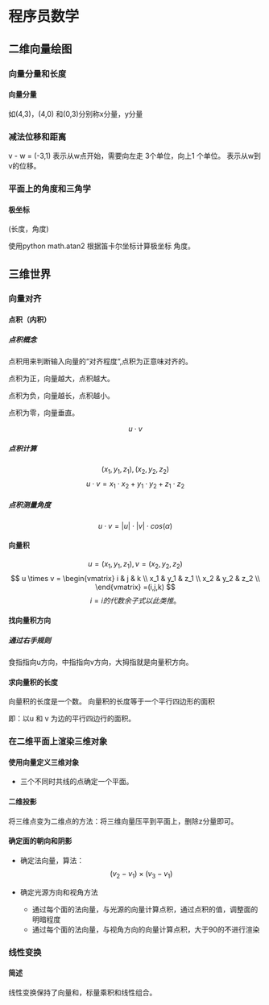 # 程序员数学

## 二维向量绘图

### 向量分量和长度

#### 向量分量

如(4,3)，(4,0) 和(0,3)分别称x分量，y分量

### 减法位移和距离

v - w = (-3,1) 表示从w点开始，需要向左走 3个单位，向上1 个单位。 表示从w到v的位移。

### 平面上的角度和三角学

#### 极坐标

(长度，角度)

使用python math.atan2 根据笛卡尔坐标计算极坐标 角度。

## 三维世界

### 向量对齐

#### 点积（内积）

##### 点积概念

点积用来判断输入向量的“对齐程度“,点积为正意味对齐的。

点积为正，向量越大，点积越大。

点积为负，向量越长，点积越小。

点积为零，向量垂直。

$$
u \cdot v 
$$

##### 点积计算

$$
(x_1,y_1,z_1) , (x_2,y_2,z_2)
$$
$$
u \cdot v = x_1 \cdot x_2 + y_1 \cdot y_2 + z_1 \cdot z_2
$$

##### 点积测量角度

$$
u \cdot v = |u| \cdot |v| \cdot cos(\alpha)
$$
#### 向量积

$$
u = (x_1,y_1,z_1),
v = (x_2,y_2,z_2)
$$
$$
u \times v = 
\begin{vmatrix}
i & j & k  \\
x_1 & y_1 & z_1 \\
x_2 & y_2 & z_2 \\
\end{vmatrix}
=(i,j,k)
$$
$$
i = i 的代数余子式 以此类推。
$$

#### 找向量积方向

##### 通过右手规则

食指指向u方向，中指指向v方向，大拇指就是向量积方向。

#### 求向量积的长度

向量积的长度是一个数。 向量积的长度等于一个平行四边形的面积

即：以u 和 v 为边的平行四边行的面积。

### 在二维平面上渲染三维对象

#### 使用向量定义三维对象

* 三个不同时共线的点确定一个平面。

#### 二维投影
将三维点变为二维点的方法：将三维向量压平到平面上，删除z分量即可。
#### 确定面的朝向和阴影
* 确定法向量，算法：
  $$
  (v_2 - v_1) \times (v_3 - v_1)
  $$

* 确定光源方向和视角方法

  * 通过每个面的法向量，与光源的向量计算点积，通过点积的值，调整面的明暗程度
  * 通过每个面的法向量，与视角方向的向量计算点积，大于90的不进行渲染   

### 线性变换

#### 简述

线性变换保持了向量和，标量乘积和线性组合。

​                                                                                                                                                                                                                                                                                                                                                                                                                                                                                                                                                                                                                                                                                                                                                                                                                                                                                                                                                                            
